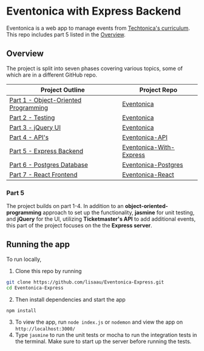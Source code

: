 # Eventonica with Express Backend

Eventonica is a web app to manage events from [Techtonica's curriculum](https://github.com/Techtonica/curriculum/tree/master/projects/eventonica). This repo includes part 5 listed in the [Overview](#overview).



## Overview

The project is split into seven phases covering various topics, some of which are in a different GitHub repo.

| Project Outline                                              | Project Repo                                                 |
| ------------------------------------------------------------ | ------------------------------------------------------------ |
| [Part 1 - Object-Oriented Programming](https://github.com/Techtonica/curriculum/blob/master/projects/eventonica/eventonica-part1-objects.md) | [Eventonica](https://github.com/lisaau/Eventonica)           |
| [Part 2 - Testing](https://github.com/Techtonica/curriculum/blob/master/projects/eventonica/eventonica-part2-testing.md) | [Eventonica](https://github.com/lisaau/Eventonica)           |
| [Part 3 - jQuery UI](https://github.com/Techtonica/curriculum/blob/master/projects/eventonica/eventonica-part3-jquery-ui.md) | [Eventonica](https://github.com/lisaau/Eventonica)           |
| [Part 4 - API's](https://github.com/Techtonica/curriculum/blob/master/projects/eventonica/eventonica-part4-apis.md) | [Eventonica-API](https://github.com/lisaau/Eventonica-API)   |
| [Part 5 - Express Backend](https://github.com/Techtonica/curriculum/blob/master/projects/eventonica/eventonica-part5-express-backend.md) | [Eventonica-With-Express](https://github.com/lisaau/Eventonica-Express) |
| [Part 6 - Postgres Database](https://github.com/Techtonica/curriculum/blob/master/projects/eventonica/eventonica-part6-postgres.md) | [Eventonica-Postgres](https://github.com/lisaau/Eventonica-Postgres) |
| [Part 7 - React Frontend](https://github.com/Techtonica/curriculum/blob/master/projects/eventonica/eventonica-part7-react.md) | [Eventonica-React](https://github.com/lisaau/Eventonica-React) |



### Part 5

The project builds on part 1-4. In addition to an **object-oriented-programming** approach to set up the functionality, **jasmine** for unit testing, and **jQuery** for the UI, utilizing **Ticketmaster's API** to add additional events, this part of the project focuses on the the **Express server**.



## Running the app

To run locally,

1. Clone this repo by running

```bash
git clone https://github.com/lisaau/Eventonica-Express.git
cd Eventonica-Express
```

2. Then install dependencies and start the app

```bash
npm install
```

3. To view the app, run `node index.js` or `nodemon` and view the app on `http://localhost:3000/`
4. Type `jasmine` to run the unit tests or mocha to run the integration tests in the terminal. Make sure to start up the server before running the tests.